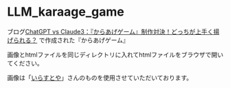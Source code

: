 # LLM_karaage_game

ブログ[ChatGPT vs Claude3：『からあげゲーム』制作対決！どっちが上手く揚げられる？](https://uepon.hatenadiary.com/entry/2024/12/20/001438)
で作成された『からあげゲーム』

画像とhtmlファイルを同じディレクトリに入れてhtmlファイルをブラウザで開いてください。

画像は「[いらすとや](https://www.irasutoya.com/)」さんのものを使用させていただいております。

